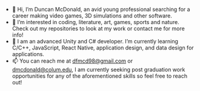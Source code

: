 - 👋 Hi, I’m Duncan McDonald, an avid young professional searching for a career making video games, 3D simulations and other software.
- 👀 I’m interested in coding, literature, art, games, sports and nature. Check out my repositories to look at my work or contact me for more info!
- 🌱 I am an advanced Unity and C# developer. I’m currently learning C/C++, JavaScript, React Native, application design, and data design for applications.
- 📫 You can reach me at dfmcd98@gmail.com or dmcdonald@colum.edu, I am currently seeking post graduation work opportunities for any of the aforementioned skills so feel free to reach out!
